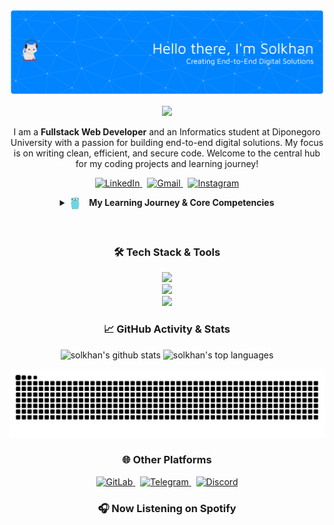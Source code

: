 <p align="center">
  <img src="images/github-header-banner.png" alt="Hello there, I'm Solkhan. Creating End-to-End Digital Solutions"/>
</p>

<div align="center">

<a href="https://git.io/typing-svg">
  <img src="https://readme-typing-svg.herokuapp.com/?lines=Fullstack+Web+Developer;Informatics+Student+at+Diponegoro+University;Ex-Intern+at+Diskominfo+Kota+Semarang&center=true&size=32&width=800&height=90">
</a>

</div>

<p align="center">
  I am a <strong>Fullstack Web Developer</strong> and an Informatics student at Diponegoro University with a passion for building end-to-end digital solutions. My focus is on writing clean, efficient, and secure code. Welcome to the central hub for my coding projects and learning journey!
</p>

<p align="center">
  <a href="https://www.linkedin.com/in/mohamadsolkhannawawi" target="_blank">
    <img src="https://img.shields.io/badge/LinkedIn-0077B5?style=for-the-badge&logo=linkedin&logoColor=white" alt="LinkedIn"/>
  </a>
  &nbsp;
  <a href="mailto:mohamadsolkhan558@gmail.com" target="_blank">
    <img src="https://img.shields.io/badge/Gmail-D14836?style=for-the-badge&logo=gmail&logoColor=white" alt="Gmail"/>
  </a>
  &nbsp;
  <a href="https://www.instagram.com/solkhann_/" target="_blank">
    <img src="https://img.shields.io/badge/Instagram-E4405F?style=for-the-badge&logo=instagram&logoColor=white" alt="Instagram"/>
  </a>
</p>

<details align="center">
<summary>
  <img src="https://raw.githubusercontent.com/devicons/devicon/master/icons/go/go-original.svg" width="20" style="vertical-align: middle; margin-right: 8px;">
  <strong>My Learning Journey & Core Competencies</strong>
</summary>
<br>
<p>
  I am committed to continuous learning through a structured path on platforms like <strong>KelasFullstack</strong>, <strong>Udemy</strong>, and other online resources. This journey covers the entire spectrum of modern web development.
</p>

<table align="center" border="0" cellpadding="10" cellspacing="0" width="100%">
  <tr align="center">
    <td valign="top" width="33%">
      <div>
        <strong><img src="https://user-images.githubusercontent.com/74038190/212284115-f47cd8ff-2ffb-4b04-b5bf-4d1c14c0247f.gif" width="18px" />  Fundamentals</strong>
      </div>
      <p>
        Algorithms & Data Structures<br>
        Git & Version Control<br>
        CLI / Terminal
      </p>
    </td>
    <td valign="top" width="33%">
      <div>
        <strong><img src="https://user-images.githubusercontent.com/74038190/212284115-f47cd8ff-2ffb-4b04-b5bf-4d1c14c0247f.gif" width="18px" />  Frontend Development</strong>
      </div>
      <p>
        HTML, CSS, JavaScript (ES6+)<br>
        React.js, Vue.js, Next.js<br>
        TailwindCSS, Bootstrap
      </p>
    </td>
    <td valign="top" width="33%">
      <div>
        <strong><img src="https://user-images.githubusercontent.com/74038190/212284115-f47cd8ff-2ffb-4b04-b5bf-4d1c14c0247f.gif" width="18px" />  Backend Development</strong>
      </div>
      <p>
        PHP (OOP), Laravel, CodeIgniter<br>
        Node.js, Express.js, NestJS<br>
        MySQL, PostgreSQL, MongoDB
      </p>
    </td>
  </tr>
  <tr align="center">
    <td valign="top" width="50%" colspan="1" style="border-right: 1px solid #ddd;">
      <div>
        <strong><img src="https://user-images.githubusercontent.com/74038190/212284115-f47cd8ff-2ffb-4b04-b5bf-4d1c14c0247f.gif" width="18px" />  Deployment & DevOps</strong>
      </div>
      <p>
        Linux, NGINX, VPS Setup<br>
        Docker, cPanel<br>
        Vercel, Netlify
      </p>
    </td>
    <td valign="top" width="50%" colspan="2">
      <div>
        <strong><img src="https://user-images.githubusercontent.com/74038190/212284115-f47cd8ff-2ffb-4b04-b5bf-4d1c14c0247f.gif" width="18px" />  Additional Skills</strong>
      </div>
      <p>
        UI/UX Design Principles<br>
        Software Testing (Selenium)<br>
        Career Development
      </p>
    </td>
  </tr>
</table>
</details>
<br>
<br>

<h3 align="center">🛠️ Tech Stack & Tools</h3>
<p align="center">
  <a href="https://skillicons.dev">
    <img src="https://skillicons.dev/icons?i=html,css,js,ts,react,vue,nextjs,tailwind,bootstrap&theme=light" />
    <br>
    <img src="https://skillicons.dev/icons?i=php,laravel,nodejs,express,mysql,postgres,mongodb&theme=light" />
    <br>
    <img src="https://skillicons.dev/icons?i=git,github,vscode,figma,docker,postman,linux&theme=light" />
  </a>
</p>

<h3 align="center">📈 GitHub Activity & Stats</h3>
<p align="center">
  <img height="180em" src="https://github-readme-stats.vercel.app/api?username=mohamadsolkhannawawi&show_icons=true&theme=transparent&hide_border=true&title_color=007BFF&text_color=434343&icon_color=007BFF" alt="solkhan's github stats"/>
  <img height="180em" src="https://github-readme-stats.vercel.app/api/top-langs/?username=mohamadsolkhannawawi&layout=compact&langs_count=8&theme=transparent&hide_border=true&title_color=007BFF&text_color=434343" alt="solkhan's top languages"/>
</p>

<p align="center">
  <img src="https://raw.githubusercontent.com/mohamadsolkhannawawi/mohamadsolkhannawawi/output/snake.svg" alt="Snake animation" />
</p>

<h3 align="center">🌐 Other Platforms</h3>
<p align="center">
  <a href="https://gitlab.com/mohamadsolkhannawawi" target="_blank">
    <img src="https://img.shields.io/badge/GitLab-FC6D26?style=for-the-badge&logo=gitlab&logoColor=white" alt="GitLab"/>
  </a>
  &nbsp;
  <a href="https://t.me/solkhann" target="_blank">
    <img src="https://img.shields.io/badge/Telegram-26A5E4?style=for-the-badge&logo=telegram&logoColor=white" alt="Telegram"/>
  </a>
  &nbsp;
  <a href="https://discordapp.com/users/solkhann_" target="_blank">
    <img src="https://img.shields.io/badge/Discord-5865F2?style=for-the-badge&logo=discord&logoColor=white" alt="Discord"/>
  </a>
</p>

<h3 align="center">🎧 Now Listening on Spotify</h3>
<p align="center">
  <a href="https://open.spotify.com/user/Mohamad Solkhan
    <img src="https://spotify-recently-played-readme.vercel.app/api?user=https://open.spotify.com/user/31te7v3y6ystk6bilb2tur2u3qgi?si=e0ffc8b0ef594ba4&count=5&unique=true" alt="Spotify recently played"  />
  </a>
</p>
